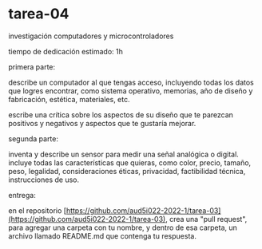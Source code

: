 # tarea-04

investigación computadores y microcontroladores

tiempo de dedicación estimado: 1h

primera parte:

describe un computador al que tengas acceso, incluyendo todas los datos que logres encontrar, como sistema operativo, memorias, año de diseño y fabricación, estética, materiales, etc.

escribe una crítica sobre los aspectos de su diseño que te parezcan positivos y negativos y aspectos que te gustaría mejorar.

segunda parte:

inventa y describe un sensor para medir una señal analógica o digital. incluye todas las características que quieras, como color, precio, tamaño, peso, legalidad, consideraciones éticas, privacidad, factibilidad técnica, instrucciones de uso.

entrega:

en el repositorio [https://github.com/aud5i022-2022-1/tarea-03](https://github.com/aud5i022-2022-1/tarea-03), crea una "pull request", para agregar una carpeta con tu nombre, y dentro de esa carpeta, un archivo llamado README.md que contenga tu respuesta.
